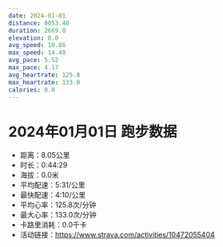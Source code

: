 ```yaml
---
date: 2024-01-01
distance: 8053.40
duration: 2669.0
elevation: 0.0
avg_speed: 10.86
max_speed: 14.40
avg_pace: 5.52
max_pace: 4.17
avg_heartrate: 125.8
max_heartrate: 133.0
calories: 0.0
---
```


# 2024年01月01日 跑步数据

- 距离：8.05公里
- 时长：0:44:29
- 海拔：0.0米
- 平均配速：5:31/公里
- 最快配速：4:10/公里
- 平均心率：125.8次/分钟
- 最大心率：133.0次/分钟
- 卡路里消耗：0.0千卡
- 活动链接：https://www.strava.com/activities/10472055404
